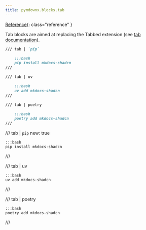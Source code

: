 ```yaml
---
title: pymdownx.blocks.tab
---
```


[Reference](https://facelessuser.github.io/pymdown-extensions/extensions/blocks/plugins/tab/){: class="reference" }

Tab blocks are aimed at replacing the Tabbed extension (see [tab documentation](https://facelessuser.github.io/pymdown-extensions/extensions/blocks/plugins/tab/#tab)).

```md
/// tab | `pip`

    :::bash
    pip install mkdocs-shadcn
///

/// tab | uv

    :::bash
    uv add mkdocs-shadcn
///

/// tab | poetry

    :::bash
    poetry add mkdocs-shadcn
///
```

/// tab | `pip`
    new: true

    :::bash
    pip install mkdocs-shadcn
///

/// tab | uv

    :::bash
    uv add mkdocs-shadcn
///

/// tab | poetry

    :::bash
    poetry add mkdocs-shadcn
///

